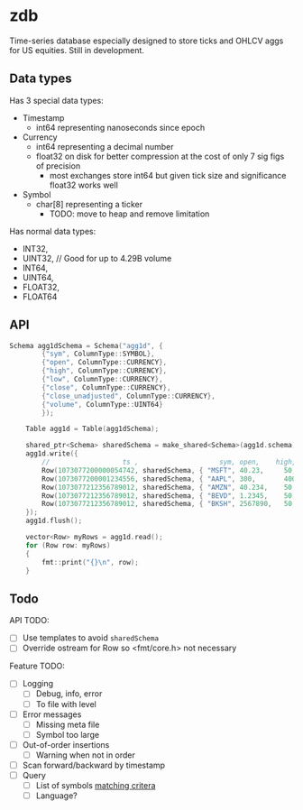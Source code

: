 # zdb

Time-series database especially designed to store ticks and OHLCV aggs for US equities. Still in development.

## Data types
Has 3 special data types:
- Timestamp
	- int64 representing nanoseconds since epoch
- Currency
	- int64 representing a decimal number
	- float32 on disk for better compression at the cost of only 7 sig figs of precision
		- most exchanges store int64 but given tick size and significance float32 works well
- Symbol
	- char[8] representing a ticker
		- TODO: move to heap and remove limitation

Has normal data types:
- INT32,
- UINT32, // Good for up to 4.29B volume
- INT64,
- UINT64,
- FLOAT32,
- FLOAT64

## API
```c++
Schema agg1dSchema = Schema("agg1d", {
		{"sym", ColumnType::SYMBOL},
		{"open", ColumnType::CURRENCY},
		{"high", ColumnType::CURRENCY},
		{"low", ColumnType::CURRENCY},
		{"close", ColumnType::CURRENCY},
		{"close_unadjusted", ColumnType::CURRENCY},
		{"volume", ColumnType::UINT64}
		});

	Table agg1d = Table(agg1dSchema);

	shared_ptr<Schema> sharedSchema = make_shared<Schema>(agg1d.schema);
	agg1d.write({
		//					ts ,					sym, open,	  high,    low,  close, close^,     volume
		Row(1073077200000054742, sharedSchema, { "MSFT", 40.23,		50,		30,		44,		44,		10445300 }),
		Row(1073077200001234556, sharedSchema, { "AAPL", 300,		400,	200,	340,	340,	212312000 }),
		Row(1073077212356789012, sharedSchema, { "AMZN", 40.234,	50,		30,		44,		44,		30312300 }),
		Row(1073077212356789012, sharedSchema, { "BEVD", 1.2345,	50,		30,		44,		44,		161000000 }),
		Row(1073077212356789012, sharedSchema, { "BKSH", 2567890,	50,		30,		44,		44,		5194967296 }),
	});
	agg1d.flush();

	vector<Row> myRows = agg1d.read();
	for (Row row: myRows)
	{
		fmt::print("{}\n", row);
	}
```

## Todo
API TODO:
- [ ] Use templates to avoid `sharedSchema`
- [ ] Override ostream for Row so <fmt/core.h> not necessary

Feature TODO:
- [ ] Logging
	- [ ] Debug, info, error
	- [ ] To file with level
- [ ] Error messages
	- [ ] Missing meta file
	- [ ] Symbol too large
- [ ] Out-of-order insertions
	- [ ] Warning when not in order
- [ ] Scan forward/backward by timestamp
- [ ] Query
	- [ ] List of symbols [matching critera](https://github.com/clickingbuttons/questdb_bench/blob/master/src/main/java/Main.java#L43)
	- [ ] Language?
